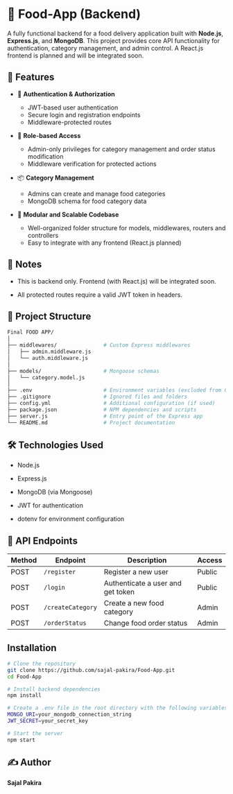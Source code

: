 ﻿# 🍔 Food-App (Backend)
 
A fully functional backend for a food delivery application built with **Node.js**, **Express.js**, and **MongoDB**. This project provides core API functionality for authentication, category management, and admin control. A React.js frontend is planned and will be integrated soon.

## 🚀 Features

- 🔐 **Authentication & Authorization**
  - JWT-based user authentication
  - Secure login and registration endpoints
  - Middleware-protected routes

- 👤 **Role-based Access**
  - Admin-only privileges for category management and order status modification
  - Middleware verification for protected actions

- 📦 **Category Management**
  - Admins can create and manage food categories
  - MongoDB schema for food category data

- 🧩 **Modular and Scalable Codebase**
  - Well-organized folder structure for models, middlewares, routers and controllers
  - Easy to integrate with any frontend (React.js planned)

## 📌 Notes
- This is backend only. Frontend (with React.js) will be integrated soon.

- All protected routes require a valid JWT token in headers.

## 📂 Project Structure

```bash
Final FOOD APP/
│
├── middlewares/               # Custom Express middlewares
│   ├── admin.middleware.js
│   └── auth.middleware.js
│
├── models/                    # Mongoose schemas
│   └── category.model.js
│
├── .env                       # Environment variables (excluded from Git)
├── .gitignore                 # Ignored files and folders
├── config.yml                 # Additional configuration (if used)
├── package.json               # NPM dependencies and scripts
├── server.js                  # Entry point of the Express app
└── README.md                  # Project documentation

```
## 🛠️ Technologies Used
- Node.js

- Express.js

- MongoDB (via Mongoose)

- JWT for authentication

- dotenv for environment configuration 

 ## 🧪 API Endpoints

| Method | Endpoint           | Description                       | Access |
| ------ | ------------------ | --------------------------------- | ------ |
| POST   | `/register`        | Register a new user               | Public |
| POST   | `/login`           | Authenticate a user and get token | Public |
| POST   | `/createCategory` | Create a new food category        | Admin  |
| POST   | `/orderStatus` | Change food order status        | Admin  |


## Installation
```bash
# Clone the repository
git clone https://github.com/sajal-pakira/Food-App.git
cd Food-App

# Install backend dependencies
npm install

# Create a .env file in the root directory with the following variables:
MONGO_URI=your_mongodb_connection_string
JWT_SECRET=your_secret_key

# Start the server
npm start
```
## ✍️ Author
**Sajal Pakira**
